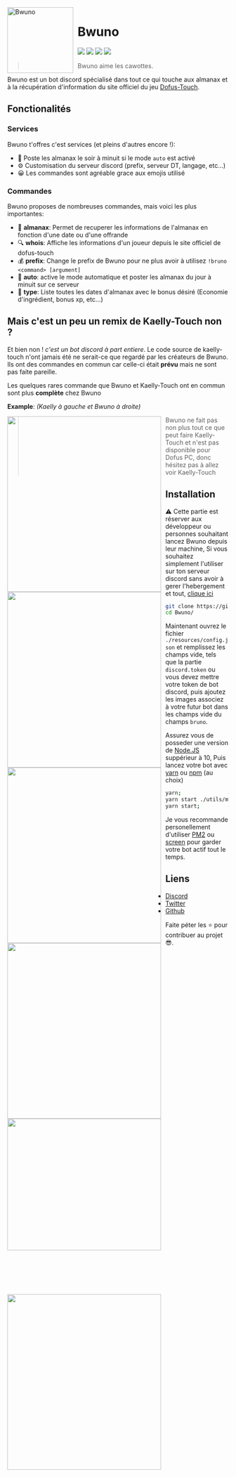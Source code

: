 <img width="150" height="150" align="left" style="float: left; margin: 0 10px 0 0;" alt="Bwuno" src="https://i.imgur.com/VEvm3ch.png"/>

# Bwuno

[![](https://img.shields.io/badge/Ajouter-Bwuno-0199FE.svg?style=flat)](https://discordapp.com/oauth2/authorize?&client_id=642935463048642570&scope=bot&permissions=469990567)
[![](https://img.shields.io/discord/556152877488406528.svg?logo=discord&colorB=7289DA)](https://discord.com/invite/NvruPar)
[![](https://discordbots.org/api/widget/status/642935463048642570.svg)](https://discordbots.org/bot/642935463048642570)
[![](https://img.shields.io/badge/discord.js-v12.3.1--dev-blue.svg?logo=npm)](https://github.com/discordjs)

> Bwuno aime les cawottes.

Bwuno est un bot discord spécialisé dans tout ce qui touche aux almanax et à la récupération d'information du site officiel du jeu [Dofus-Touch](https://dofus-touch.com).


## Fonctionalités

### Services

Bwuno t'offres c'est services (et pleins d'autres encore !):
*   📅 Poste les almanax le soir à minuit si le mode `auto` est activé
*   ⚙️ Customisation du serveur discord (prefix, serveur DT, langage, etc...)
*   😀 Les commandes sont agréable grace aux emojis utilisé

### Commandes

Bwuno proposes de nombreuses commandes, mais voici les plus importantes:

*   🎯 **almanax**: Permet de recuperer les informations de l'almanax en fonction d'une date ou d'une offrande
*   🔍 **whois**: Affiche les informations d'un joueur depuis le site officiel de dofus-touch
*   💰 **prefix**: Change le prefix de Bwuno pour ne plus avoir à utilisez `!bruno <command> [argument]`
*   🤖 **auto**: active le mode automatique et poster les almanax du jour à minuit sur ce serveur
*   💊 **type**: Liste toutes les dates d'almanax avec le bonus désiré (Economie d'ingrédient, bonus xp, etc...)

## Mais c'est un peu un remix de Kaelly-Touch non ?

Et bien non ! *c'est un bot discord à part entiere*. Le code source de kaelly-touch n'ont jamais été ne serait-ce que regardé par les créateurs de Bwuno.
Ils ont des commandes en commun car celle-ci était __prévu__ mais ne sont pas faite pareille.

Les quelques rares commande que Bwuno et Kaelly-Touch ont en commun sont plus **complète** chez Bwuno

**Example**: *(Kaelly à gauche et Bwuno à droite)*

<img align="left" style="float: center; margin: 0 10px 0 0;" src="https://i.imgur.com/5HgLgYB.png" height="400" width="350"/>
<img align="center" style="float: left; margin: 0 10px 0 0;" src="https://i.imgur.com/y02c7ap.png" height="400" width="350"/>
<img align="left" style="float: center; margin: 0 10px 0 0;" src="https://i.imgur.com/qA5pKJi.png" height="400" width="350"/>
<img align="center" style="float: left; margin: 0 10px 0 0;" src="https://i.imgur.com/cFT5kJU.png" height="400" width="350"/>
<img align="left" style="float: center; margin: 0 10px 0 0; margin-bottom: 100px;" src="https://i.imgur.com/v06HATS.png" height="300" width="350"/>
<img align="center" style="float: left; margin: 0 10px 0 0; margin-bottom: 100px;" src="https://i.imgur.com/F9DXhL8.png" height="400" width="350"/>


> Bwuno ne fait pas non plus tout ce que peut faire Kaelly-Touch et n'est pas disponible pour Dofus PC, donc hésitez pas à allez voir Kaelly-Touch

## Installation

⚠️ Cette partie est réserver aux développeur ou personnes souhaitant lancez Bwuno depuis leur machine,
Si vous souhaitez simplement l'utiliser sur ton serveur discord sans avoir à gerer l'hebergement et tout, [clique ici](https://discordapp.com/oauth2/authorize?&client_id=642935463048642570&scope=bot&permissions=469990567)

```sh
git clone https://github.com/Paul-Marie/Bwuno
cd Bwuno/
```
Maintenant ouvrez le fichier `./resources/config.json` et remplissez les champs vide, tels que la partie `discord.token` ou vous devez mettre votre token de bot discord, puis ajoutez les images associez à votre futur bot dans les champs vide du champs `bruno`.

Assurez vous de posseder une version de [Node.JS](https://nodejs.org/fr/download/) suppérieur à 10,
Puis lancez votre bot avec [yarn](https://classic.yarnpkg.com/fr/docs/install/#debian-stable) ou [npm](https://nodejs.org/fr/download/) (au choix)
```sh
yarn;				# Sert à installer les paquets nécéssaire
yarn start ./utils/makeDB.ts;	# Creer la base de données en locale
yarn start;			# Lance le bot sur votre machine
```
Je vous recommande personellement d'utiliser [PM2](https://pm2.keymetrics.io/docs/usage/quick-start/) ou [screen](https://www.gnu.org/software/screen/screen.html) pour garder votre bot actif tout le temps.

## Liens

*   [Discord](https://discord.com/invite/NvruPar)
*   [Twitter](https://twitter.com/Bwuno)
*   [Github](https://github.com/Paul-Marie/Bwuno)

Faite péter les ⭐ pour contribuer au projet 😎.
